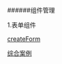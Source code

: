 ######组件管理

1.表单组件

[createForm](https://coding.net/u/funjia/p/ProjectList/git/blob/master/example/antd-demo-ts/src/widget/formInfo/createForm.tsx)

[综合案例](https://git.coding.net/funjia/ProjectList.git)
